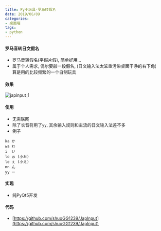 ```yaml
---
title: Py小玩具-罗马转假名
date: 2019/06/09
categories: 
- 桌面端
tags:
- python
---
```

#### 罗马音转日文假名
* 罗马音转假名(平假片假), 简单好用...
* 属于个人需求, 偶尔要敲一段假名, (日文输入法太笨重污染桌面干净的右下角) 算是用的比较频繁的一个自制玩具

#### 效果
![japinput_1](/images/japinput_1.gif)


#### 使用
* 无需联网
* 除了长音符用了`yy`, 其余输入规则和主流的日文输入法差不多
* 例子
```text
ka か
wa わ
i  い
lo ぉ (小お)
le ぇ (小え)
nn ん
yy ー
```

#### 实现
* 纯PyQt5开发

#### 代码
* [https://github.com/shuoGG1239/JapInput](https://github.com/shuoGG1239/JapInput)